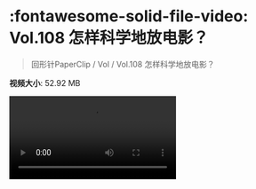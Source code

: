 # :fontawesome-solid-file-video: Vol.108 怎样科学地放电影？

> 回形针PaperClip / Vol / Vol.108 怎样科学地放电影？

**视频大小**: 52.92 MB

<div class="video"><video src="https://file.hsyhx.top/archive/回形针PaperClip/Vol/Vol.108 怎样科学地放电影？.mp4" controls preload>🤔 您的浏览器不支持 video 标签</video></div>